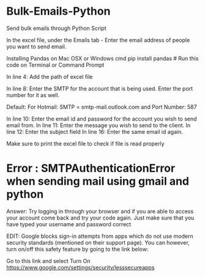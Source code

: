# Bulk-Emails-Python
Send bulk emails through Python Script

In the excel file, under the Emails tab - Enter the email address of people you want to send email.

Installing Pandas on Mac OSX or Windows cmd
pip install pandas  # Run this code on Terminal or Command Prompt

In line 4: Add the path of excel file

In line 8: Enter the SMTP for the account that is being used. Enter the port number for it as well.

Default: For Hotmail:  SMTP = smtp-mail.outlook.com and Port Number: 587

In line 10: Enter the email id and password for the account you wish to send email from.
In line 11: Enter the message you wish to send to the client.
In line 12: Enter the subject field
In line 16: Enter the same email id again.

Make sure to print the excel file to check if file is read properly 


# Error : SMTPAuthenticationError when sending mail using gmail and python 
Answer: Try logging in through your browser and if you are able to access your account come back and try your code again. Just make sure that you have typed your username and password correct

EDIT: Google blocks sign-in attempts from apps which do not use modern security standards (mentioned on their support page). You can however, turn on/off this safety feature by going to the link below:

Go to this link and select Turn On
https://www.google.com/settings/security/lesssecureapps


